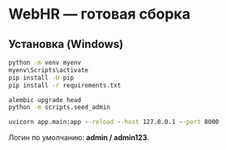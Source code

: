 # WebHR — готовая сборка

## Установка (Windows)
```bat
python -m venv myenv
myenv\Scripts\activate
pip install -U pip
pip install -r requirements.txt

alembic upgrade head
python -m scripts.seed_admin

uvicorn app.main:app --reload --host 127.0.0.1 --port 8000
```

Логин по умолчанию: **admin / admin123**.

